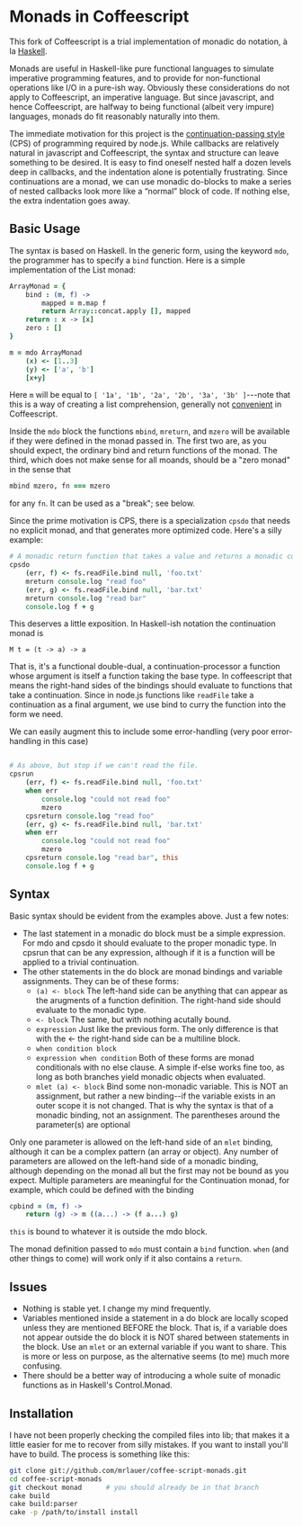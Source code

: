 Monads in Coffeescript
======================

This fork of Coffeescript is a trial implementation of monadic do notation, &agrave; la [Haskell](http://www.haskell.org/haskellwiki/Monads).

Monads are useful in Haskell-like pure functional languages to simulate imperative programming features, and to provide for non-functional operations
like I/O in a pure-ish way. Obviously these considerations do not apply to Coffeescript, an imperative language. But since javascript, and hence Coffeescript, are halfway to being functional (albeit very impure) languages, monads do fit reasonably naturally into them.

The immediate motivation for this project is the [continuation-passing style](http://en.wikipedia.org/wiki/Continuation-passing_style) (CPS) of programming required by node.js. While callbacks are relatively natural in javascript and Coffeescript, the syntax and structure can leave something to be desired. It is easy to find oneself nested half a dozen levels deep in callbacks, and the indentation alone is potentially frustrating. Since continuations are a monad, we can use monadic do-blocks to make a series of nested callbacks look more like a &ldquo;normal&rdquo; block of code. If nothing else, the extra indentation goes away.

Basic Usage
------------

The syntax is based on Haskell. In the generic form, using the keyword `mdo`, the programmer has to specify a `bind` function. Here is a simple implementation of the List monad:

```coffeescript
ArrayMonad = {
    bind : (m, f) ->
        mapped = m.map f
        return Array::concat.apply [], mapped
    return : x -> [x]
    zero : []
}

m = mdo ArrayMonad
    (x) <- [1..3]
    (y) <- ['a', 'b']
    [x+y]
```

Here `m` will be equal to `[ '1a', '1b', '2a', '2b', '3a', '3b' ]`---note that this is a way of creating a list comprehension, generally not [convenient](http://brehaut.net/blog/2011/coffeescript_comprehensions) in Coffeescript.

Inside the `mdo` block the functions `mbind`, `mreturn`, and `mzero` will be available if they were defined in the monad passed in. The first two are, as you should expect, the ordinary bind and return functions of the monad. The third, which does not make sense for all moands, should be a "zero monad" in the sense that 
```coffeescript
mbind mzero, fn === mzero
```
for any `fn`. It can be used as a "break"; see below.

Since the prime motivation is CPS, there is a specialization `cpsdo` that needs no explicit monad, and that generates more optimized code. Here's a silly example:

```coffeescript
# A monadic return function that takes a value and returns a monadic continuation-callar
cpsdo
    (err, f) <- fs.readFile.bind null, 'foo.txt'
    mreturn console.log "read foo"
    (err, g) <- fs.readFile.bind null, 'bar.txt'
    mreturn console.log "read bar"
    console.log f + g
```

This deserves a little exposition. In Haskell-ish notation the continuation monad is

    M t = (t -> a) -> a

That is, it's a functional double-dual, a continuation-processor a function whose argument is itself a function taking the base type. In coffeescript that means the right-hand sides of the bindings should evaluate to functions that take a continuation. Since in node.js functions like `readFile` take a continuation as a final argument, we use bind to curry the function into the form we need.

We can easily augment this to include some error-handling (very poor error-handling in this case)

```coffeescript

# As above, but stop if we can't read the file.
cpsrun
    (err, f) <- fs.readFile.bind null, 'foo.txt'
    when err
        console.log "could not read foo"
        mzero
    cpsreturn console.log "read foo"
    (err, g) <- fs.readFile.bind null, 'bar.txt'
    when err
        console.log "could not read foo"
        mzero
    cpsreturn console.log "read bar", this
    console.log f + g
```

Syntax
------
Basic syntax should be evident from the examples above. Just a few notes:

* The last statement in a monadic do block must be a simple expression. For mdo and cpsdo it should evaluate to the proper monadic type. In cpsrun that can be any expression, although if it is a function will be applied to a trivial continuation.
* The other statements in the do block are monad bindings and variable assignments. They can be of these forms:
  * `(a) <- block`
    The left-hand side can be anything that can appear as the arugments of a function definition. The right-hand side should evaluate to the monadic type.
  * `<- block`
    The same, but with nothing acutally bound.
  * `expression`
    Just like the previous form. The only difference is that with the <- the right-hand side can be a multiline block.
  * `when condition block`
  * `expression when condition`
    Both of these forms are monad conditionals with no else clause. A simple if-else works fine too, as long as both branches yield monadic objects when evaluated.
  * `mlet (a) <- block`
    Bind some non-monadic variable. This is NOT an assignment, but rather a new binding--if the variable exists in an outer scope it is not changed. That is why the syntax is that of a monadic binding, not an assignment. The parentheses around the parameter(s) are optional

Only one parameter is allowed on the left-hand side of an `mlet` binding, although it can be a complex pattern (an array or object). Any number of parameters are allowed on the left-hand side of a monadic binding, although depending on the monad all but the first may not be bound as you expect. Multiple parameters are meaningful for the Continuation monad, for example, which could be defined with the binding

```coffeescript
cpbind = (m, f) ->
    return (g) -> m ((a...) -> (f a...) g)
```

`this` is bound to whatever it is outside the mdo block.

The monad definition passed to `mdo` must contain a `bind` function. `when` (and other things to come) will work only if it also contains a `return`.


Issues
------
* Nothing is stable yet. I change my mind frequently.
* Variables mentioned inside a statement in a do block are locally scoped unless they are mentioned BEFORE the block. That is, if a variable does not appear outside the do block it is NOT shared between statements in the block. Use an `mlet` or an external variable if you want to share. This is more or less on purpose, as the alternative seems (to me) much more confusing.
* There should be a better way of introducing a whole suite of monadic functions as in Haskell's Control.Monad.

Installation
------------
I have not been properly checking the compiled files into lib; that makes it a little easier for me to recover from silly mistakes. If you want to install you'll have to build. The process is something like this:

```sh
git clone git://github.com/mrlauer/coffee-script-monads.git
cd coffee-script-monads
git checkout monad      # you should already be in that branch
cake build
cake build:parser
cake -p /path/to/install install
```
    
